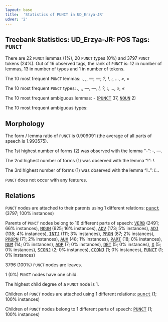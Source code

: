 ```yaml
---
layout: base
title:  'Statistics of PUNCT in UD_Erzya-JR'
udver: '2'
---
```


## Treebank Statistics: UD_Erzya-JR: POS Tags: `PUNCT`

There are 22 `PUNCT` lemmas (1%), 20 `PUNCT` types (0%) and 3797 `PUNCT` tokens (24%).
Out of 16 observed tags, the rank of `PUNCT` is: 12 in number of lemmas, 13 in number of types and 1 in number of tokens.

The 10 most frequent `PUNCT` lemmas: <em>., ,, —, ―, ?, !, :, ..., », «</em>

The 10 most frequent `PUNCT` types:  <em>., ,, —, ―, !, ?, :, ..., », «</em>

The 10 most frequent ambiguous lemmas: <em>-</em> (<tt><a href="myv_jr-pos-PUNCT.html">PUNCT</a></tt> 37, <tt><a href="myv_jr-pos-NOUN.html">NOUN</a></tt> 2)

The 10 most frequent ambiguous types:  



## Morphology

The form / lemma ratio of `PUNCT` is 0.909091 (the average of all parts of speech is 1.993575).

The 1st highest number of forms (2) was observed with the lemma “-”: <em>-, ―</em>.

The 2nd highest number of forms (1) was observed with the lemma “!”: <em>!</em>.

The 3rd highest number of forms (1) was observed with the lemma “!..”: <em>!..</em>.

`PUNCT` does not occur with any features.


## Relations

`PUNCT` nodes are attached to their parents using 1 different relations: <tt><a href="myv_jr-dep-punct.html">punct</a></tt> (3797; 100% instances)

Parents of `PUNCT` nodes belong to 16 different parts of speech: <tt><a href="myv_jr-pos-VERB.html">VERB</a></tt> (2491; 66% instances), <tt><a href="myv_jr-pos-NOUN.html">NOUN</a></tt> (625; 16% instances), <tt><a href="myv_jr-pos-ADV.html">ADV</a></tt> (173; 5% instances), <tt><a href="myv_jr-pos-ADJ.html">ADJ</a></tt> (138; 4% instances), <tt><a href="myv_jr-pos-INTJ.html">INTJ</a></tt> (111; 3% instances), <tt><a href="myv_jr-pos-PRON.html">PRON</a></tt> (87; 2% instances), <tt><a href="myv_jr-pos-PROPN.html">PROPN</a></tt> (71; 2% instances), <tt><a href="myv_jr-pos-AUX.html">AUX</a></tt> (48; 1% instances), <tt><a href="myv_jr-pos-PART.html">PART</a></tt> (18; 0% instances), <tt><a href="myv_jr-pos-NUM.html">NUM</a></tt> (14; 0% instances), <tt><a href="myv_jr-pos-ADP.html">ADP</a></tt> (7; 0% instances), <tt><a href="myv_jr-pos-DET.html">DET</a></tt> (5; 0% instances), <tt><a href="myv_jr-pos-X.html">X</a></tt> (5; 0% instances), <tt><a href="myv_jr-pos-SCONJ.html">SCONJ</a></tt> (2; 0% instances), <tt><a href="myv_jr-pos-CCONJ.html">CCONJ</a></tt> (1; 0% instances), <tt><a href="myv_jr-pos-PUNCT.html">PUNCT</a></tt> (1; 0% instances)

3796 (100%) `PUNCT` nodes are leaves.

1 (0%) `PUNCT` nodes have one child.

The highest child degree of a `PUNCT` node is 1.

Children of `PUNCT` nodes are attached using 1 different relations: <tt><a href="myv_jr-dep-punct.html">punct</a></tt> (1; 100% instances)

Children of `PUNCT` nodes belong to 1 different parts of speech: <tt><a href="myv_jr-pos-PUNCT.html">PUNCT</a></tt> (1; 100% instances)

